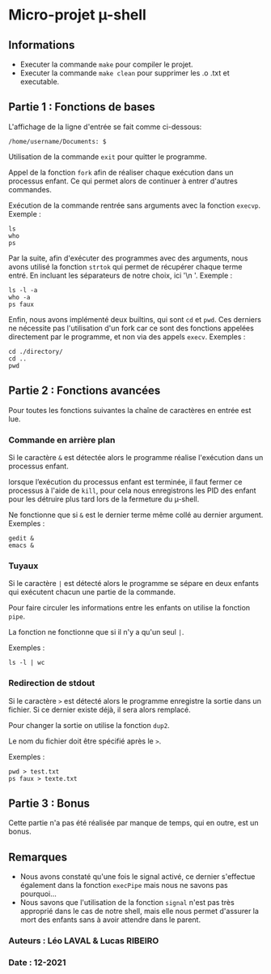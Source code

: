 # Micro-projet µ-shell

## Informations
* Executer la commande `make` pour compiler le projet.
* Executer la commande `make clean` pour supprimer les .o .txt et executable.

## Partie 1 : Fonctions de bases

L'affichage de la ligne d'entrée se fait comme ci-dessous:
```
/home/username/Documents: $
```

Utilisation de la commande `exit` pour quitter le programme.

Appel de la fonction `fork` afin de réaliser chaque exécution dans un processus enfant. Ce qui permet alors de continuer à entrer d'autres commandes.

Exécution de la commande rentrée sans arguments avec la fonction `execvp`.
Exemple :
```
ls
who
ps
```


Par la suite, afin d'exécuter des programmes avec des arguments, nous avons utilisé la fonction `strtok` qui permet de récupérer chaque terme entré. En incluant les séparateurs de notre choix, ici '\n '.
Exemple :
```
ls -l -a
who -a
ps faux
```

Enfin, nous avons implémenté deux builtins, qui sont `cd` et `pwd`. Ces derniers ne nécessite pas l'utilisation d'un fork car ce sont des fonctions appelées directement par le programme, et non via des appels `execv`.
Exemples :
```
cd ./directory/
cd ..
pwd
```


## Partie 2 : Fonctions avancées
Pour toutes les fonctions suivantes la chaîne de caractères en entrée est lue.

### Commande en arrière plan
Si le caractère `&` est détectée alors le programme réalise l'exécution dans un processus enfant.

lorsque l’exécution du processus enfant est terminée, il faut fermer ce processus à l'aide de `kill`, pour cela nous enregistrons les PID des enfant pour les détruire plus tard lors de la fermeture du µ-shell.

Ne fonctionne que si `&` est le dernier terme même collé au dernier argument.
Exemples :
```
gedit &
emacs &
```

### Tuyaux
Si le caractère `|` est détecté alors le programme se sépare en deux enfants qui exécutent chacun une partie de la commande.

Pour faire circuler les informations entre les enfants on utilise la fonction `pipe`.

La fonction ne fonctionne que si il n'y a qu'un seul `|`.

Exemples :
```
ls -l | wc
```

### Redirection de stdout
Si le caractère `>` est détecté alors le programme enregistre la sortie dans un fichier. Si ce dernier existe déjà, il sera alors remplacé.

Pour changer la sortie on utilise la fonction `dup2`.

Le nom du fichier doit être spécifié après le `>`.

Exemples :
```
pwd > test.txt
ps faux > texte.txt
```

## Partie 3 : Bonus
Cette partie n'a pas été réalisée par manque de temps, qui en outre, est un bonus.

## Remarques
* Nous avons constaté qu'une fois le signal activé, ce dernier s'effectue également dans la fonction `execPipe` mais nous ne savons pas pourquoi...
* Nous savons que l'utilisation de la fonction `signal` n'est pas très approprié dans le cas de notre shell, mais elle nous permet d'assurer la mort des enfants sans à avoir attendre dans le parent.



### Auteurs : Léo LAVAL & Lucas RIBEIRO
### Date : 12-2021
